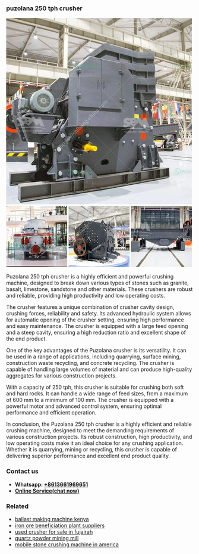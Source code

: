 <h3>puzolana 250 tph crusher</h3><img src='1708663511.jpg' alt=''><p>Puzolana 250 tph crusher is a highly efficient and powerful crushing machine, designed to break down various types of stones such as granite, basalt, limestone, sandstone and other materials. These crushers are robust and reliable, providing high productivity and low operating costs.</p><p>The crusher features a unique combination of crusher cavity design, crushing forces, reliability and safety. Its advanced hydraulic system allows for automatic opening of the crusher setting, ensuring high performance and easy maintenance. The crusher is equipped with a large feed opening and a steep cavity, ensuring a high reduction ratio and excellent shape of the end product.</p><p>One of the key advantages of the Puzolana crusher is its versatility. It can be used in a range of applications, including quarrying, surface mining, construction waste recycling, and concrete recycling. The crusher is capable of handling large volumes of material and can produce high-quality aggregates for various construction projects.</p><p>With a capacity of 250 tph, this crusher is suitable for crushing both soft and hard rocks. It can handle a wide range of feed sizes, from a maximum of 600 mm to a minimum of 100 mm. The crusher is equipped with a powerful motor and advanced control system, ensuring optimal performance and efficient operation.</p><p>In conclusion, the Puzolana 250 tph crusher is a highly efficient and reliable crushing machine, designed to meet the demanding requirements of various construction projects. Its robust construction, high productivity, and low operating costs make it an ideal choice for any crushing application. Whether it is quarrying, mining or recycling, this crusher is capable of delivering superior performance and excellent end product quality.</p><h3>Contact us</h3><ul><li><strong>Whatsapp:&nbsp;<a href="https://wa.me/8613661969651">+8613661969651</a></strong></li><li><a href="https://swt.shibang-china.com/?git&amp;zhl&amp;puzolana 250 tph crusher"><strong>Online Service(chat now)</strong></a></li></ul><h3>Related</h3><ul><li><a href='ballast making machine kenya.md'>ballast making machine kenya</a></li><li><a href='iron ore beneficiation plant suppliers.md'>iron ore beneficiation plant suppliers</a></li><li><a href='used crusher for sale in fujairah.md'>used crusher for sale in fujairah</a></li><li><a href='quartz powder mining mill.md'>quartz powder mining mill</a></li><li><a href='mobile stone crushing machine in america.md'>mobile stone crushing machine in america</a></li></ul>